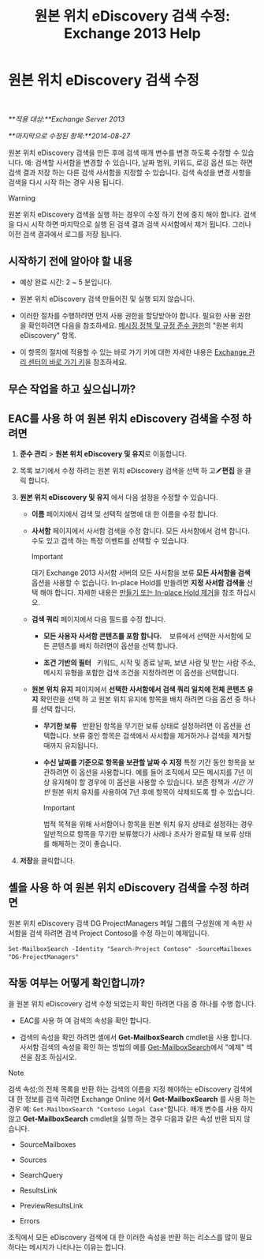 ﻿---
title: '원본 위치 eDiscovery 검색 수정: Exchange 2013 Help'
TOCTitle: 원본 위치 eDiscovery 검색 수정
ms:assetid: 3162743c-cc12-4997-91e0-bcbfea8bcb17
ms:mtpsurl: https://technet.microsoft.com/ko-kr/library/Dd335182(v=EXCHG.150)
ms:contentKeyID: 50482817
ms.date: 05/22/2018
mtps_version: v=EXCHG.150
ms.translationtype: MT
---

# 원본 위치 eDiscovery 검색 수정

 

_**적용 대상:**Exchange Server 2013_

_**마지막으로 수정된 항목:**2014-08-27_

원본 위치 eDiscovery 검색을 만든 후에 검색 매개 변수를 변경 하도록 수정할 수 있습니다. 예: 검색할 사서함을 변경할 수 있습니다, 날짜 범위, 키워드, 로깅 옵션 또는 하면 검색 결과 저장 하는 다른 검색 사서함을 지정할 수 있습니다. 검색 속성을 변경 사항을 검색을 다시 시작 하는 경우 사용 됩니다.


> [!WARNING]
> 원본 위치 eDiscovery 검색을 실행 하는 경우이 수정 하기 전에 중지 해야 합니다. 검색을 다시 시작 하면 마지막으로 실행 된 검색 결과 검색 사서함에서 제거 됩니다. 그러나 이전 검색 결과에서 로그를 저장 됩니다.



## 시작하기 전에 알아야 할 내용

  - 예상 완료 시간: 2 ~ 5 분입니다.

  - 원본 위치 eDiscovery 검색 만들어진 및 실행 되지 않습니다.

  - 이러한 절차를 수행하려면 먼저 사용 권한을 할당받아야 합니다. 필요한 사용 권한을 확인하려면 다음을 참조하세요. [메시징 정책 및 규정 준수 권한](messaging-policy-and-compliance-permissions-exchange-2013-help.md)의 "원본 위치 eDiscovery" 항목.

  - 이 항목의 절차에 적용할 수 있는 바로 가기 키에 대한 자세한 내용은 [Exchange 관리 센터의 바로 가기 키](keyboard-shortcuts-in-the-exchange-admin-center-exchange-online-protection-help.md)을 참조하세요.

## 무슨 작업을 하고 싶으십니까?

## EAC를 사용 하 여 원본 위치 eDiscovery 검색을 수정 하려면

1.  **준수 관리** \> **원본 위치 eDiscovery 및 유지**로 이동합니다.

2.  목록 보기에서 수정 하려는 원본 위치 eDiscovery 검색을 선택 하 고![편집 아이콘](images/JJ218640.6f53ccb2-1f13-4c02-bea0-30690e6ea71d(EXCHG.150).gif "편집 아이콘")**편집** 을 클릭 합니다.

3.  **원본 위치 eDiscovery 및 유지** 에서 다음 설정을 수정할 수 있습니다.
    
      - **이름** 페이지에서 검색 및 선택적 설명에 대 한 이름을 수정 합니다.
    
      - **사서함** 페이지에서 사서함 검색을 수정 합니다. 모든 사서함에서 검색 합니다. 수도 있고 검색 하는 특정 이벤트를 선택할 수 있습니다.
        

        > [!IMPORTANT]
        > 대기 Exchange 2013 사서함 서버의 모든 사서함을 보류 <STRONG>모든 사서함을 검색</STRONG> 옵션을 사용할 수 없습니다. In-place Hold를 만들려면 <STRONG>지정 사서함 검색을</STRONG> 선택 해야 합니다. 자세한 내용은 <A href="create-or-remove-an-in-place-hold-exchange-2013-help.md">만들기 또는 In-place Hold 제거</A>을 참조 하십시오.

    
      - **검색 쿼리** 페이지에서 다음 필드를 수정 합니다.
        
          - **모든 사용자 사서함 콘텐츠를 포함 합니다.**    보류에서 선택한 사서함에 모든 콘텐츠를 배치 하려면이 옵션을 선택 합니다.
        
          - **조건 기반의 필터**   키워드, 시작 및 종료 날짜, 보낸 사람 및 받는 사람 주소, 메시지 유형을 포함한 검색 조건을 지정하려면 이 옵션을 선택합니다.
    
      - **원본 위치 유지** 페이지에서 **선택한 사서함에서 검색 쿼리 일치에 전체 콘텐츠 유지** 확인란을 선택 하 고 원본 위치 유지에 항목을 배치 하려면 다음 옵션 중 하나를 선택 합니다.
        
          - **무기한 보류**   반환된 항목을 무기한 보류 상태로 설정하려면 이 옵션을 선택합니다. 보류 중인 항목은 검색에서 사서함을 제거하거나 검색을 제거할 때까지 유지됩니다.
        
          - **수신 날짜를 기준으로 항목을 보관할 날짜 수 지정** 특정 기간 동안 항목을 보관하려면 이 옵션을 사용합니다. 예를 들어 조직에서 모든 메시지를 7년 이상 유지해야 할 경우에 이 옵션을 사용할 수 있습니다. 보존 정책과 *시간 기반* 원본 위치 유지를 사용하여 7년 후에 항목이 삭제되도록 할 수 있습니다.
            

            > [!IMPORTANT]
            > 법적 목적을 위해 사서함이나 항목을 원본 위치 유지 상태로 설정하는 경우 일반적으로 항목을 무기한 보류했다가 사례나 조사가 완료될 때 보류 상태를 해제하는 것이 좋습니다.



4.  **저장**을 클릭합니다.

## 셸을 사용 하 여 원본 위치 eDiscovery 검색을 수정 하려면

원본 위치 eDiscovery 검색 DG ProjectManagers 메일 그룹의 구성원에 게 속한 사서함을 검색 하려면 검색 Project Contoso를 수정 하는이 예제입니다.

    Set-MailboxSearch -Identity "Search-Project Contoso" -SourceMailboxes "DG-ProjectManagers"

## 작동 여부는 어떻게 확인합니까?

을 원본 위치 eDiscovery 검색 수정 되었는지 확인 하려면 다음 중 하나를 수행 합니다.

  - EAC를 사용 하 여 검색의 속성을 확인 합니다.

  - 검색의 속성을 확인 하려면 셸에서 **Get-MailboxSearch** cmdlet을 사용 합니다. 사서함 검색의 속성을 확인 하는 방법의 예를 [Get-MailboxSearch](https://technet.microsoft.com/ko-kr/library/dd351021\(v=exchg.150\))에서 "예제" 섹션을 참조 하십시오.


> [!NOTE]
> 검색 속성;의 전체 목록을 반환 하는 검색의 이름을 지정 해야하는 eDiscovery 검색에 대 한 정보를 검색 하려면 Exchange Online 에서 <STRONG>Get-MailboxSearch</STRONG> 를 사용 하는 경우 예: <CODE>Get-MailboxSearch "Contoso Legal Case"</CODE>합니다. 매개 변수를 사용 하지 않고 <STRONG>Get-MailboxSearch</STRONG> cmdlet을 실행 하는 경우 다음과 같은 속성 반환 되지 않습니다. 
> <UL>
> <LI>
> <P>SourceMailboxes</P>
> <LI>
> <P>Sources</P>
> <LI>
> <P>SearchQuery</P>
> <LI>
> <P>ResultsLink</P>
> <LI>
> <P>PreviewResultsLink</P>
> <LI>
> <P>Errors</P></LI></UL>조직에서 모든 eDiscovery 검색에 대 한 이러한 속성을 반환 하는 리소스를 많이 필요 하다는 메시지가 나타나는 이유는 합니다.


